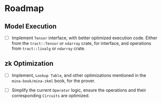 # Roadmap

## Model Execution
- [ ] Implement `Tensor` interface, with better optimized execution code. Either from the `tract::Tensor` or `ndarray` crate, for interface, and operations from `tract::linalg` or `ndarray` crate.

## zk Optimization
- [ ] Implement, `Lookup Table`, and other optimizations mentioned in the `mina-book/mina-zkml` book, for the prover.
- [ ] Simplify the current `Operator` logic, ensure the operations and their corresponding `Circuits` are optimized.

